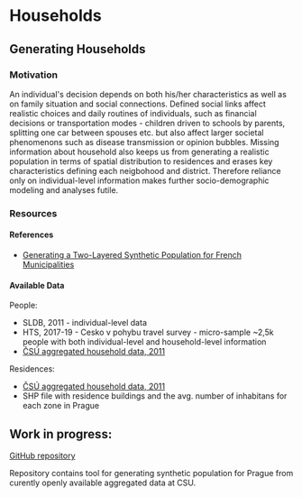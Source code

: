 # Households

## Generating Households

### Motivation

An individual's decision depends on both his/her characteristics as well as on family situation and social connections. Defined social links affect realistic choices and daily routines of individuals, such as financial decisions or transportation modes - children driven to schools by parents, splitting one car between spouses etc. but also affect larger societal phenomenons such as disease transmission or opinion bubbles. Missing information about household also keeps us from generating a realistic population in terms of spatial distribution to residences and erases key characteristics defining each neigbohood and district. Therefore reliance only on individual-level information makes further socio-demographic modeling and analyses futile.

### Resources

#### References

* [Generating a Two-Layered Synthetic Population for French Municipalities](https://www.jasss.org/24/2/5.html)

#### Available Data

People:

* SLDB, 2011 - individual-level data
* HTS, 2017-19 - Cesko v pohybu travel survey - micro-sample \~2,5k people with both individual-level and household-level information
* [ČSÚ aggregated household data, 2011](https://vdb.czso.cz/vdbvo2/faces/cs/index.jsf?page=statistiky\&katalog=30847#katalog=30739)

Residences:

* [ČSÚ aggregated household data, 2011](https://vdb.czso.cz/vdbvo2/faces/cs/index.jsf?page=statistiky\&katalog=30847#katalog=30739)
* SHP file with residence buildings and the avg. number of inhabitans for each zone in Prague

## Work in progress:

[GitHub repository](https://github.com/KankaJan/MetacityStats2011)

Repository contains tool for generating synthetic population for Prague from curently openly available aggregated data at CSU.
